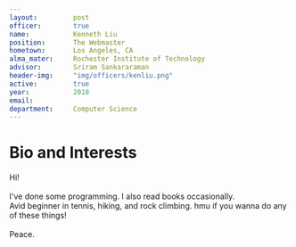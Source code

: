 ```yaml
---
layout:     	post
officer: 		true
name:      		Kenneth Liu
position: 		The Webmaster
hometown: 		Los Angeles, CA
alma_mater: 	Rochester Institute of Technology
advisor: 		Sriram Sankararaman
header-img: 	"img/officers/kenliu.png"
active: 		true
year:  			2018
email: 			
department: 	Computer Science
---
```


# Bio and Interests
Hi!
<br><br> 
I've done some programming. I also read books occasionally.
<br>
Avid beginner in tennis, hiking, and rock climbing. hmu if you wanna do any of these things!
<br><br>
Peace.
